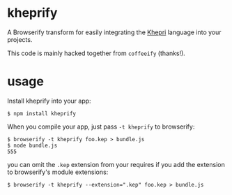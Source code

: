 kheprify
========

A Browserify transform for easily integrating the [Khepri](https://github.com/mattbierner/khepri) language into your projects.

This code is mainly hacked together from `coffeeify` (thanks!).

usage
=====

Install kheprify into your app:

```
$ npm install kheprify
```

When you compile your app, just pass `-t kheprify` to browserify:

```
$ browserify -t kheprify foo.kep > bundle.js
$ node bundle.js
555
```

you can omit the `.kep` extension from your requires if you add the extension to browserify's module extensions:

```
$ browserify -t kheprify --extension=".kep" foo.kep > bundle.js
```
